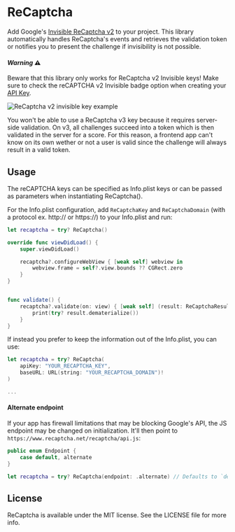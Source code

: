 # ReCaptcha

Add Google's [Invisible ReCaptcha v2](https://developers.google.com/recaptcha/docs/invisible) to your project. This library
automatically handles ReCaptcha's events and retrieves the validation token or notifies you to present the challenge if
invisibility is not possible.

#### _Warning_ ⚠️

Beware that this library only works for ReCaptcha v2 Invisible keys! Make sure to check the reCAPTCHA
v2 Invisible badge option when creating your [API Key](https://www.google.com/recaptcha/admin/create).

![ReCaptcha v2 invisible key example](https://raw.githubusercontent.com/fjcaetano/ReCaptcha/master/example-v2-key.png)

You won't be able to use a ReCaptcha v3 key because it requires server-side validation. On v3, all
challenges succeed into a token which is then validated in the server for a score. For this reason,
a frontend app can't know on its own wether or not a user is valid since the challenge will always
result in a valid token.

## Usage

The reCAPTCHA keys can be specified as Info.plist keys or can be passed as parameters when instantiating ReCaptcha().

For the Info.plist configuration, add `ReCaptchaKey` and `ReCaptchaDomain` (with a protocol ex. http:// or https://) to your Info.plist and run:

``` swift
let recaptcha = try? ReCaptcha()

override func viewDidLoad() {
    super.viewDidLoad()

    recaptcha?.configureWebView { [weak self] webview in
        webview.frame = self?.view.bounds ?? CGRect.zero
    }
}


func validate() {
    recaptcha?.validate(on: view) { [weak self] (result: ReCaptchaResult) in
        print(try? result.dematerialize())
    }
}
```

If instead you prefer to keep the information out of the Info.plist, you can use:
``` swift
let recaptcha = try? ReCaptcha(
    apiKey: "YOUR_RECAPTCHA_KEY", 
    baseURL: URL(string: "YOUR_RECAPTCHA_DOMAIN")!
)

...
```

#### Alternate endpoint

If your app has firewall limitations that may be blocking Google's API, the JS endpoint may be changed on initialization.
It'll then point to `https://www.recaptcha.net/recaptcha/api.js`:

``` swift
public enum Endpoint {
    case default, alternate
}

let recaptcha = try? ReCaptcha(endpoint: .alternate) // Defaults to `default` when unset
```

## License

ReCaptcha is available under the MIT license. See the LICENSE file for more info.
